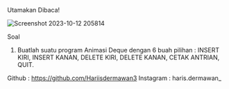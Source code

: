 
Utamakan Dibaca!


![Screenshot 2023-10-12 205814](https://github.com/Hariisdermawan3/Double_queue/assets/134305800/6306af92-8aad-4ea6-82b1-bdb44aaebb01)

Soal
1. Buatlah suatu program Animasi Deque dengan 6 buah pilihan :
INSERT KIRI, INSERT KANAN, DELETE KIRI, DELETE KANAN,
CETAK ANTRIAN, QUIT.

Github    : https://github.com/Hariisdermawan3
Instagram : haris.dermawan_
